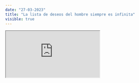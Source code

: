 ```yaml
---
date: "27-03-2023"
title: "La lista de deseos del hombre siempre es infinita"
visible: true
---
```

<iframe src="https://www.youtube.com/embed/knjVMfA0v58" allowfullscreen></iframe>

